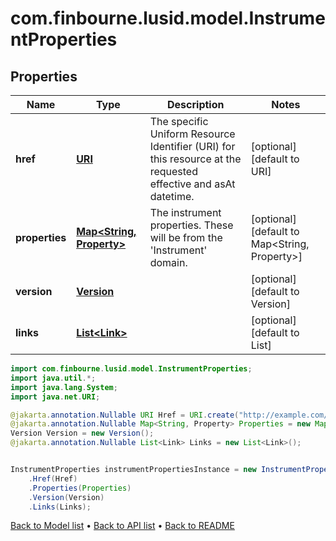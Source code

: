 # com.finbourne.lusid.model.InstrumentProperties

## Properties

Name | Type | Description | Notes
------------ | ------------- | ------------- | -------------
**href** | [**URI**](URI.md) | The specific Uniform Resource Identifier (URI) for this resource at the requested effective and asAt datetime. | [optional] [default to URI]
**properties** | [**Map&lt;String, Property&gt;**](Property.md) | The instrument properties. These will be from the &#39;Instrument&#39; domain. | [optional] [default to Map<String, Property>]
**version** | [**Version**](Version.md) |  | [optional] [default to Version]
**links** | [**List&lt;Link&gt;**](Link.md) |  | [optional] [default to List<Link>]

```java
import com.finbourne.lusid.model.InstrumentProperties;
import java.util.*;
import java.lang.System;
import java.net.URI;

@jakarta.annotation.Nullable URI Href = URI.create("http://example.com/Href");
@jakarta.annotation.Nullable Map<String, Property> Properties = new Map<String, Property>();
Version Version = new Version();
@jakarta.annotation.Nullable List<Link> Links = new List<Link>();


InstrumentProperties instrumentPropertiesInstance = new InstrumentProperties()
    .Href(Href)
    .Properties(Properties)
    .Version(Version)
    .Links(Links);
```


[Back to Model list](../README.md#documentation-for-models) &#8226; [Back to API list](../README.md#documentation-for-api-endpoints) &#8226; [Back to README](../README.md)
